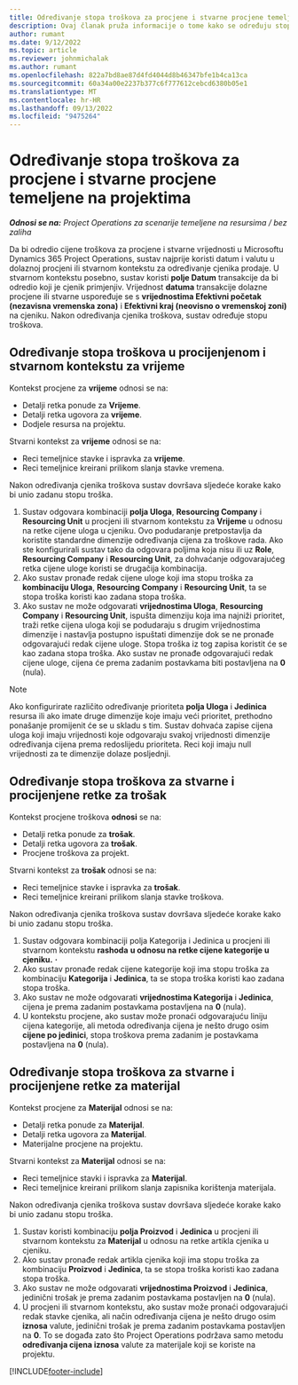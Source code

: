 ```yaml
---
title: Određivanje stopa troškova za procjene i stvarne procjene temeljene na projektima
description: Ovaj članak pruža informacije o tome kako se određuju stope troškova za procjene i stvarne vrijednosti temeljene na projektima.
author: rumant
ms.date: 9/12/2022
ms.topic: article
ms.reviewer: johnmichalak
ms.author: rumant
ms.openlocfilehash: 822a7bd8ae87d4fd4044d8b46347bfe1b4ca13ca
ms.sourcegitcommit: 60a34a00e2237b377c6f777612cebcd6380b05e1
ms.translationtype: MT
ms.contentlocale: hr-HR
ms.lasthandoff: 09/13/2022
ms.locfileid: "9475264"
---
```

# <a name="determine-cost-rates-for-project-based-estimates-and-actuals"></a>Određivanje stopa troškova za procjene i stvarne procjene temeljene na projektima

_**Odnosi se na:** Project Operations za scenarije temeljene na resursima / bez zaliha_

Da bi odredio cijene troškova za procjene i stvarne vrijednosti u Microsoftu Dynamics 365 Project Operations, sustav najprije koristi datum i valutu u dolaznoj procjeni ili stvarnom kontekstu za određivanje cjenika prodaje. U stvarnom kontekstu posebno, sustav koristi **polje Datum** transakcije da bi odredio koji je cjenik primjenjiv. Vrijednost **datuma** transakcije dolazne procjene ili stvarne uspoređuje se s **vrijednostima Efektivni početak (nezavisna vremenska zona)** i **Efektivni kraj (neovisno o vremenskoj zoni)** na cjeniku. Nakon određivanja cjenika troškova, sustav određuje stopu troškova.

## <a name="determining-cost-rates-in-estimate-and-actual-contexts-for-time"></a>Određivanje stopa troškova u procijenjenom i stvarnom kontekstu za vrijeme

Kontekst procjene za **vrijeme** odnosi se na:

- Detalji retka ponude za **Vrijeme**.
- Detalji retka ugovora za **vrijeme**.
- Dodjele resursa na projektu.

Stvarni kontekst za **vrijeme** odnosi se na:

- Reci temeljnice stavke i ispravka za **vrijeme**.
- Reci temeljnice kreirani prilikom slanja stavke vremena.

Nakon određivanja cjenika troškova sustav dovršava sljedeće korake kako bi unio zadanu stopu troška.

1. Sustav odgovara kombinaciji **polja Uloga**, **Resourcing Company** i **Resourcing Unit** u procjeni ili stvarnom kontekstu za **Vrijeme** u odnosu na retke cijene uloga u cjeniku. Ovo podudaranje pretpostavlja da koristite standardne dimenzije određivanja cijena za troškove rada. Ako ste konfigurirali sustav tako da odgovara poljima koja nisu ili uz **Role**, **Resourcing Company** i **Resourcing Unit**, za dohvaćanje odgovarajućeg retka cijene uloge koristi se drugačija kombinacija.
1. Ako sustav pronađe redak cijene uloge koji ima stopu troška za **kombinaciju Uloga**, **Resourcing Company** i **Resourcing Unit**, ta se stopa troška koristi kao zadana stopa troška.
1. Ako sustav ne može odgovarati **vrijednostima Uloga**, **Resourcing Company** i **Resourcing Unit**, ispušta dimenziju koja ima najniži prioritet, traži retke cijena uloga koji se podudaraju s drugim vrijednostima dimenzije i nastavlja postupno ispuštati dimenzije dok se ne pronađe odgovarajući redak cijene uloge. Stopa troška iz tog zapisa koristit će se kao zadana stopa troška. Ako sustav ne pronađe odgovarajući redak cijene uloge, cijena će prema zadanim postavkama biti postavljena na **0** (nula).

> [!NOTE]
> Ako konfigurirate različito određivanje prioriteta **polja Uloga** i **Jedinica** resursa ili ako imate druge dimenzije koje imaju veći prioritet, prethodno ponašanje promijenit će se u skladu s tim. Sustav dohvaća zapise cijena uloga koji imaju vrijednosti koje odgovaraju svakoj vrijednosti dimenzije određivanja cijena prema redoslijedu prioriteta. Reci koji imaju null vrijednosti za te dimenzije dolaze posljednji.

## <a name="determining-cost-rates-on-actual-and-estimate-lines-for-expense"></a>Određivanje stopa troškova za stvarne i procijenjene retke za trošak

Kontekst procjene troškova **odnosi** se na:

- Detalji retka ponude za **trošak**.
- Detalji retka ugovora za **trošak**.
- Procjene troškova za projekt.

Stvarni kontekst za **trošak** odnosi se na:

- Reci temeljnice stavke i ispravka za **trošak**.
- Reci temeljnice kreirani prilikom slanja stavke troškova.

Nakon određivanja cjenika troškova sustav dovršava sljedeće korake kako bi unio zadanu stopu troška.

1. Sustav odgovara kombinaciji polja Kategorija i Jedinica u procjeni ili stvarnom kontekstu **rashoda** **u odnosu na retke cijene kategorije u cjeniku.** **·**
1. Ako sustav pronađe redak cijene kategorije koji ima stopu troška za kombinaciju **Kategorija** i **Jedinica**, ta se stopa troška koristi kao zadana stopa troška.
1. Ako sustav ne može odgovarati **vrijednostima Kategorija** i **Jedinica**, cijena je prema zadanim postavkama postavljena na **0** (nula).
1. U kontekstu procjene, ako sustav može pronaći odgovarajuću liniju cijena kategorije, ali metoda određivanja cijena je nešto drugo osim **cijene po jedinici**, stopa troškova prema zadanim je postavkama postavljena na **0** (nula).

## <a name="determining-cost-rates-on-actual-and-estimate-lines-for-material"></a>Određivanje stopa troškova za stvarne i procijenjene retke za materijal

Kontekst procjene za **Materijal** odnosi se na:

- Detalji retka ponude za **Materijal**.
- Detalji retka ugovora za **Materijal**.
- Materijalne procjene na projektu.

Stvarni kontekst za **Materijal** odnosi se na:

- Reci temeljnice stavki i ispravka za **Materijal**.
- Reci temeljnice kreirani prilikom slanja zapisnika korištenja materijala.

Nakon određivanja cjenika troškova sustav dovršava sljedeće korake kako bi unio zadanu stopu troška.

1. Sustav koristi kombinaciju **polja Proizvod** i **Jedinica** u procjeni ili stvarnom kontekstu za **Materijal** u odnosu na retke artikla cjenika u cjeniku.
1. Ako sustav pronađe redak artikla cjenika koji ima stopu troška za kombinaciju **Proizvod** i **Jedinica**, ta se stopa troška koristi kao zadana stopa troška.
1. Ako sustav ne može odgovarati **vrijednostima Proizvod** i **Jedinica**, jedinični trošak je prema zadanim postavkama postavljen na **0** (nula).
1. U procjeni ili stvarnom kontekstu, ako sustav može pronaći odgovarajući redak stavke cjenika, ali način određivanja cijena je nešto drugo osim **iznosa** valute, jedinični trošak je prema zadanim postavkama postavljen na **0**. To se događa zato što Project Operations podržava samo metodu **određivanja cijena iznosa** valute za materijale koji se koriste na projektu.

[!INCLUDE[footer-include](../includes/footer-banner.md)]
